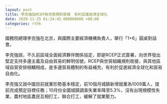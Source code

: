 ```yaml
---
layout: post
title: 李克強指RCEP與世貿規則銜接　有利促進經濟全球化
date: 2020-11-25 01:24:45.000000000 +08:00
categories: rthk
---
```


國務院總理李克強在北京，與國際主要經濟機構負責人，舉行「1+6」圓桌對話會。

李克強說，不久前區域全面經濟夥伴關係協定，即是RCEP正式簽署，向世界發出堅定支持多邊主義及自由貿易的鮮明信號，RCEP與世貿組織規則銜接，與其他區域自貿安排相輔相成，是多邊貿易體制的有益補充，有利於促進經濟全球化和貿易自由化。

李克強又說中國目前就業形勢基本穩定，前10個月城鎮新增就業為1009萬人，提前完成預定目標任務；10月份全國城鎮調查失業率降至5.3%，沒有出現規模性失業，農村地區農民互相打工、聯合打工，緩解了就業壓力。
